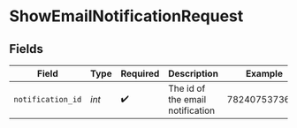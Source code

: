 # ShowEmailNotificationRequest


## Fields

| Field                            | Type                             | Required                         | Description                      | Example                          |
| -------------------------------- | -------------------------------- | -------------------------------- | -------------------------------- | -------------------------------- |
| `notification_id`                | *int*                            | :heavy_check_mark:               | The id of the email notification | 7824075373693                    |